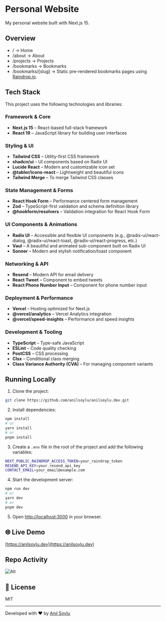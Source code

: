 # Personal Website

My personal website built with Next.js 15.

## Overview

- / -> Home
- /about -> About
- /projects -> Projects
- /bookmarks -> Bookmarks
- /bookmarks/[slug] -> Static pre-rendered bookmarks pages using [Raindrop.io](https://raindrop.io).

## Tech Stack

This project uses the following technologies and libraries:

### Framework & Core

- **Next.js 15** – React-based full-stack framework
- **React 19** – JavaScript library for building user interfaces

### Styling & UI

- **Tailwind CSS** – Utility-first CSS framework
- **shadcn/ui** – UI components based on Radix UI
- **Lucide React** – Modern and customizable icon set
- **@tabler/icons-react** – Lightweight and beautiful icons
- **Tailwind Merge** – To merge Tailwind CSS classes

### State Management & Forms

- **React Hook Form** – Performance centered form management
- **Zod** – TypeScript-first validation and schema definition library
- **@hookform/resolvers** – Validation integration for React Hook Form

### UI Components & Animations

- **Radix UI** – Accessible and flexible UI components (e.g., @radix-ui/react-dialog, @radix-ui/react-toast, @radix-ui/react-progress, etc.)
- **Vaul** – A beautiful and animated sub-component built on Radix UI
- **Sonner** – Modern and stylish notification/toast component

### Networking & API

- **Resend** – Modern API for email delivery
- **React Tweet** – Component to embed tweets
- **React Phone Number Input** – Component for phone number input

### Deployment & Performance

- **Vercel** – Hosting optimized for Next.js
- **@vercel/analytics** – Vercel Analytics integration
- **@vercel/speed-insights** – Performance and speed insights

### Development & Tooling

- **TypeScript** – Type-safe JavaScript
- **ESLint** – Code quality checking
- **PostCSS** – CSS processing
- **Clsx** – Conditional class merging
- **Class Variance Authority (CVA)** – For managing component variants

## Running Locally

1. Clone the project:

```bash
git clone https://github.com/anilsoylu/anilsoylu.dev.git
```

2. Install dependencies:

```bash
npm install
# or
yarn install
# or
pnpm install
```

3. Create a `.env` file in the root of the project and add the following variables:

```bash
NEXT_PUBLIC_RAINDROP_ACCESS_TOKEN=your_raindrop_token
RESEND_API_KEY=your_resend_api_key
CONTACT_EMAIL=your_email@example.com
```

4. Start the development server:

```bash
npm run dev
# or
yarn dev
# or
pnpm dev
```

5. Open [http://localhost:3000](http://localhost:3000) in your browser.

## 🌐 Live Demo

[https://anilsoylu.dev](https://anilsoylu.dev)

## Repo Activity

![Alt](https://repobeats.axiom.co/api/embed/b14afe513957d0935ca1019094ca2f5c62d1dc80.svg "Repobeats analytics image")

## 📝 License

MIT

---

Developed with ❤️ by [Anıl Soylu](https://github.com/anilsoylu)
